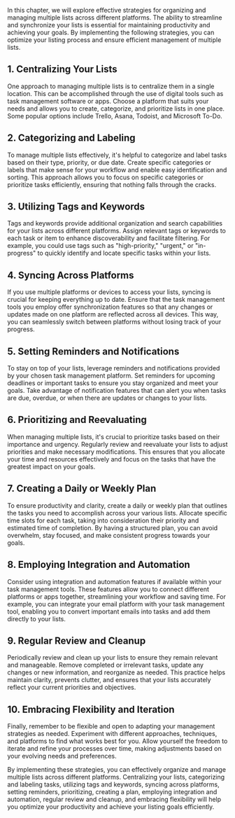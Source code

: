 
In this chapter, we will explore effective strategies for organizing and managing multiple lists across different platforms. The ability to streamline and synchronize your lists is essential for maintaining productivity and achieving your goals. By implementing the following strategies, you can optimize your listing process and ensure efficient management of multiple lists.

**1. Centralizing Your Lists**
------------------------------

One approach to managing multiple lists is to centralize them in a single location. This can be accomplished through the use of digital tools such as task management software or apps. Choose a platform that suits your needs and allows you to create, categorize, and prioritize lists in one place. Some popular options include Trello, Asana, Todoist, and Microsoft To-Do.

**2. Categorizing and Labeling**
--------------------------------

To manage multiple lists effectively, it's helpful to categorize and label tasks based on their type, priority, or due date. Create specific categories or labels that make sense for your workflow and enable easy identification and sorting. This approach allows you to focus on specific categories or prioritize tasks efficiently, ensuring that nothing falls through the cracks.

**3. Utilizing Tags and Keywords**
----------------------------------

Tags and keywords provide additional organization and search capabilities for your lists across different platforms. Assign relevant tags or keywords to each task or item to enhance discoverability and facilitate filtering. For example, you could use tags such as "high-priority," "urgent," or "in-progress" to quickly identify and locate specific tasks within your lists.

**4. Syncing Across Platforms**
-------------------------------

If you use multiple platforms or devices to access your lists, syncing is crucial for keeping everything up to date. Ensure that the task management tools you employ offer synchronization features so that any changes or updates made on one platform are reflected across all devices. This way, you can seamlessly switch between platforms without losing track of your progress.

**5. Setting Reminders and Notifications**
------------------------------------------

To stay on top of your lists, leverage reminders and notifications provided by your chosen task management platform. Set reminders for upcoming deadlines or important tasks to ensure you stay organized and meet your goals. Take advantage of notification features that can alert you when tasks are due, overdue, or when there are updates or changes to your lists.

**6. Prioritizing and Reevaluating**
------------------------------------

When managing multiple lists, it's crucial to prioritize tasks based on their importance and urgency. Regularly review and reevaluate your lists to adjust priorities and make necessary modifications. This ensures that you allocate your time and resources effectively and focus on the tasks that have the greatest impact on your goals.

**7. Creating a Daily or Weekly Plan**
--------------------------------------

To ensure productivity and clarity, create a daily or weekly plan that outlines the tasks you need to accomplish across your various lists. Allocate specific time slots for each task, taking into consideration their priority and estimated time of completion. By having a structured plan, you can avoid overwhelm, stay focused, and make consistent progress towards your goals.

**8. Employing Integration and Automation**
-------------------------------------------

Consider using integration and automation features if available within your task management tools. These features allow you to connect different platforms or apps together, streamlining your workflow and saving time. For example, you can integrate your email platform with your task management tool, enabling you to convert important emails into tasks and add them directly to your lists.

**9. Regular Review and Cleanup**
---------------------------------

Periodically review and clean up your lists to ensure they remain relevant and manageable. Remove completed or irrelevant tasks, update any changes or new information, and reorganize as needed. This practice helps maintain clarity, prevents clutter, and ensures that your lists accurately reflect your current priorities and objectives.

**10. Embracing Flexibility and Iteration**
-------------------------------------------

Finally, remember to be flexible and open to adapting your management strategies as needed. Experiment with different approaches, techniques, and platforms to find what works best for you. Allow yourself the freedom to iterate and refine your processes over time, making adjustments based on your evolving needs and preferences.

By implementing these strategies, you can effectively organize and manage multiple lists across different platforms. Centralizing your lists, categorizing and labeling tasks, utilizing tags and keywords, syncing across platforms, setting reminders, prioritizing, creating a plan, employing integration and automation, regular review and cleanup, and embracing flexibility will help you optimize your productivity and achieve your listing goals efficiently.
